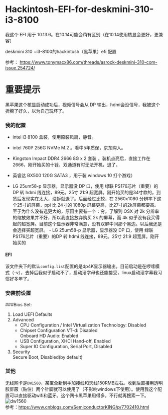 # Hackintosh-EFI-for-deskmini-310-i3-8100

我这个 EFI 用于 10.13.6。在10.14可能会稍有区别（在10.14使用核显会更好，更兼容）

deskmini 310 +i3-8100的hackintosh（黑苹果）efi 配置

参考： https://www.tonymacx86.com/threads/asrock-deskmini-310-com-issue.254724/

# **重要提示**

黑苹果这个核显启动成功后，视频信号会从 DP 输出，hdmi会没信号，我被这个折腾了好久，以为自己玩坏了。



### 我的配置

- intel  i3 8100 盒装，使用原装风扇，静音。

- intel 760P 256G NVMe M.2 。看中5年质保，京东购入。

- Kingston Impact DDR4 2666 8G x 2 套装 。装机点亮后，直接工作在 2666，刚开始买的十铨，双通道有时无法开机，退了。

- 英睿达 BX500  120G SATA3 ，用于装 windows 10 打个游戏）

- LG 25um58-p 显示器，显示器没 DP 口，使用 绿联  PS176芯片（重要）的DP 转 hdmi 线连接，89元。25寸 21:9 超宽屏。刚开始买的是34寸款的，到货后发现实在太大，没拆就退了。后面经过比较，在 2560x1080 分辨率下这个25寸的屏幕，ppi 比 24寸的 1080p 屏幕更高，比27寸的2k屏幕都要高。 至于为什么没有选更大的，原因主要有一个：穷。了解到 OSX 对 2k 分辨率的缩放效果并不好，所以我直接放弃购买 2k 的屏幕，而 4k 似乎没有我买得起的超宽屏。目前这个显示器非常满意，没有双屏中间那个黑边。以后我还是会选择买超宽屏。	- LG 25um58-p 显示器，显示器没 DP 口，使用 绿联  PS176芯片（重要）的DP 转 hdmi 线连接，89元。25寸 21:9 超宽屏。刚开始买的
 #### EFI	
该文件夹下的默认`config.list`配置的是dp4K显示器输出。目前启动是在啰嗦模式（-v），去掉后我似乎启动不了，启动滚字母也还能接受，linux启动滚字幕我习惯好多年了。	
 ### 安装前设置	
###Bios Set:	
1. Load UEFI Defaults	
 2. Advanced	
    - CPU Configuration / Intel Virtualization Technology: Disabled	
    - Chipset Configuration	
        VT-d: Disabled	
        Onboard HD Audio: Enabled	
     - USB Configuration, XHCI Hand-off, Enabled	
    - Super IO Configuration, Serial Port, Disabled	
 3. Security	
Secure Boot, Disabled(by default)	
 ### 其他	
无线网卡是`DW1560`，某宝全新到手加接线和天线150RMB左右。收到后直接用透明胶屏蔽（贴住）两个针脚就可以使用了（不影响windows下使用）。使用我这个配置可以直接驱动wifi和蓝牙。这个网卡黑苹果用得多，不行就再搜索一下。	
 ![dw1560](DW1560.png)	
 参考：https://www.cnblogs.com/SemiconductorKING/p/7702410.html
